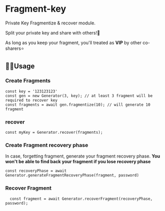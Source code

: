 
# Fragment-key

Private Key Fragmentize & recover module.

Split your private key and share with others!🙉

As long as you keep your fragment, you'll treated as **VIP** by other co-sharers⭐️

## 🏃‍♂Usage

### Create Fragments
````
const key = '123123123'
const gen = new Generator(3, key); // at least 3 fragment will be required to recover key
const fragments = await gen.fragmentize(10); // will generate 10 fragment

````

### recover
````
const myKey = Generator.recover(fragments); 
````

### Create Fragment recovery phase

In case, forgetting fragment, generate your fragment recovery phase.
**You won't be able to find back your fragment if you lose recovery phase**

````
const recoveryPhase = await Generator.generateFragmentRecoveryPhase(fragment, password)

````

### Recover Fragment
````
  const fragment = await Generator.recoverFragment(recoveryPhase, password);
````



